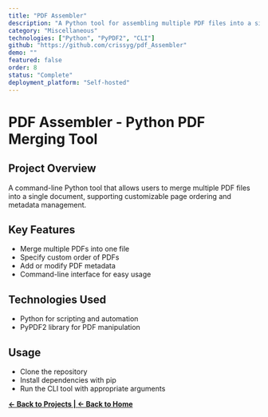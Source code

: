 ```yaml
---
title: "PDF Assembler"
description: "A Python tool for assembling multiple PDF files into a single document with customizable ordering and metadata management"
category: "Miscellaneous"
technologies: ["Python", "PyPDF2", "CLI"]
github: "https://github.com/crissyg/pdf_Assembler"
demo: ""
featured: false
order: 8
status: "Complete"
deployment_platform: "Self-hosted"
---
```


# PDF Assembler - Python PDF Merging Tool

## Project Overview

A command-line Python tool that allows users to merge multiple PDF files into a single document, supporting customizable page ordering and metadata management.

## Key Features

- Merge multiple PDFs into one file
- Specify custom order of PDFs
- Add or modify PDF metadata
- Command-line interface for easy usage

## Technologies Used

- Python for scripting and automation
- PyPDF2 library for PDF manipulation

## Usage

- Clone the repository
- Install dependencies with pip
- Run the CLI tool with appropriate arguments

<!-- Navigation footer -->
**[← Back to Projects | ](projects.md)[← Back to Home](index.md)**